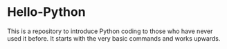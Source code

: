 # Hello-Python

This is a repository to introduce Python coding to those who have never used it before. It starts with the very basic commands and works upwards.
